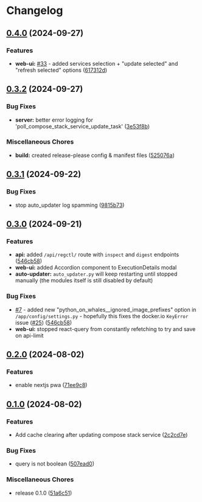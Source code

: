 # Changelog

## [0.4.0](https://github.com/LooLzzz/docking-station/compare/v0.3.2...v0.4.0) (2024-09-27)


### Features

* **web-ui:** [#33](https://github.com/LooLzzz/docking-station/issues/33) - added services selection + "update selected" and "refresh selected" options ([617312d](https://github.com/LooLzzz/docking-station/commit/617312d47d93650c1fb86124334c68a3aae0a255))

## [0.3.2](https://github.com/LooLzzz/docking-station/compare/v0.3.2...v0.3.2) (2024-09-27)


### Bug Fixes

* **server:** better error logging for 'poll_compose_stack_service_update_task' ([3e53f8b](https://github.com/LooLzzz/docking-station/commit/3e53f8ba889fd92af014759abcaf365fbd2aff0f))


### Miscellaneous Chores

* **build:** created release-please config & manifest files ([525076a](https://github.com/LooLzzz/docking-station/commit/525076ad26a50effdb2cd75718fb6f7982e2ffdf))

## [0.3.1](https://github.com/LooLzzz/docking-station/compare/v0.3.0...v0.3.1) (2024-09-22)


### Bug Fixes

* stop auto_updater log spamming ([9815b73](https://github.com/LooLzzz/docking-station/commit/9815b7341891e27af04d9a766c11e11cd4458906))

## [0.3.0](https://github.com/LooLzzz/docking-station/compare/v0.2.0...v0.3.0) (2024-09-21)


### Features

* **api:** added `/api/regctl/` route with `inspect` and `digest` endpoints ([546cb58](https://github.com/LooLzzz/docking-station/commit/546cb586fa001c27e139d8fe3559818a5952e4ab))
* **web-ui:** added Accordion component to ExecutionDetails modal
* **auto-updater:** `auto_updater.py` will keep restarting until stopped manually (the modules itself is still disabled by default)

### Bug Fixes

* [#7](https://github.com/LooLzzz/docking-station/issues/7) - added new "python_on_whales__ignored_image_prefixes" option in `/app/config/settings.py` - hopefully this fixes the docker.io `KeyError` issue ([#25](https://github.com/LooLzzz/docking-station/issues/25)) ([546cb58](https://github.com/LooLzzz/docking-station/commit/546cb586fa001c27e139d8fe3559818a5952e4ab))
* **web-ui:** stopped react-query from constantly refetching to try and save on api-limit

## [0.2.0](https://github.com/LooLzzz/docking-station/compare/v0.1.0...v0.2.0) (2024-08-02)


### Features

* enable nextjs pwa ([71ee9c8](https://github.com/LooLzzz/docking-station/commit/71ee9c8e4a5521bf78382d67b5171f9bac0f39c2))

## [0.1.0](https://github.com/LooLzzz/docking-station/compare/v0.1.0...v0.1.0) (2024-08-02)


### Features

* Add cache clearing after updating compose stack service ([2c2cd7e](https://github.com/LooLzzz/docking-station/commit/2c2cd7ec8a13b7b6c6aec6972ed2a9a2a8443003))


### Bug Fixes

* query is not boolean ([507ead0](https://github.com/LooLzzz/docking-station/commit/507ead03fd8a18bd6355e4c81c6e95083ea3097e))


### Miscellaneous Chores

* release 0.1.0 ([51a6c51](https://github.com/LooLzzz/docking-station/commit/51a6c51d7a2bd0fb014e83b51f06872ffa85514e))
